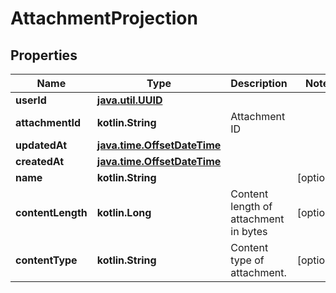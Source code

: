 
# AttachmentProjection

## Properties
Name | Type | Description | Notes
------------ | ------------- | ------------- | -------------
**userId** | [**java.util.UUID**](java.util.UUID) |  | 
**attachmentId** | **kotlin.String** | Attachment ID | 
**updatedAt** | [**java.time.OffsetDateTime**](java.time.OffsetDateTime) |  | 
**createdAt** | [**java.time.OffsetDateTime**](java.time.OffsetDateTime) |  | 
**name** | **kotlin.String** |  |  [optional]
**contentLength** | **kotlin.Long** | Content length of attachment in bytes |  [optional]
**contentType** | **kotlin.String** | Content type of attachment. |  [optional]



